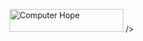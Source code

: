 <img src="https://cdn.jsdelivr.net/gh/devicons/devicon@latest/icons/html5/html5-original.svg" width="200" height="40" alt="Computer Hope"> /> 
          
